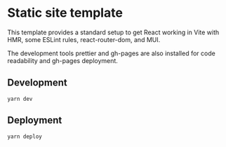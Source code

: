 # Static site template

This template provides a standard setup to get React working in Vite with HMR, some ESLint rules, react-router-dom, and MUI.

The development tools prettier and gh-pages are also installed for code readability and gh-pages deployment.

## Development

`yarn dev`

## Deployment

`yarn deploy`
